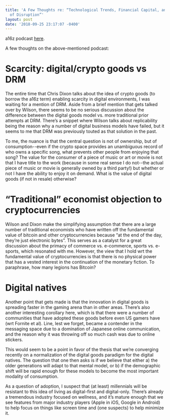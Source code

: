 ```yaml
---
title: 'A Few Thoughts re: “Technological Trends, Financial Capital, and the Dynamics
  of Disruption”'
layout: post
date: '2018-09-25 23:17:07 -0400'
---
```


a16z podcast [here](https://a16z.com/2018/09/23/tech-trends-disruption-innovation-internet-crypto/).

A few thoughts on the above-mentioned podcast:

# Scarcity: digital/crypto goods vs DRM
The entire time that Chris Dixon talks about the idea of crypto goods (to borrow the a16z term) enabling scarcity in digital environments, I was waiting for a mention of DRM. Aside from a brief mention that gets talked over by Wilson, there seems to be no serious discussion about the difference between the digital goods model vs. more traditional prior attempts at DRM. There’s a snippet where Wilson talks about replicability being the reason why a number of digital business models have failed, but it seems to me that DRM was previously touted as that solution in the past.

To me, the nuance is that the central question is not of ownership, but of consumption--even if the crypto space provides an unambiguous record of who owns a specific song, what prevents other people from enjoying that song? The value for the consumer of a piece of music or art or movie is not that I have title to the work (because in some real sense I do not--the actual piece of music or movie is generally owned by a third party!) but whether or not I have the ability to enjoy it on demand. What is the value of digital goods (if not in resale) otherwise?

# “Traditional” economist objection to cryptocurrencies
Wilson and Dixon make the simplifying assumption that there are a large number of traditional economists who have written off the fundamental value of bitcoin and other cryptocurrencies because “at the end of the day, they’re just electronic bytes”. This serves as a catalyst for a great discussion about the primacy of commerce vs. e-commerce, sports vs. e-sports, which resonated with me. However, the view that I hold wrt the fundamental value of cryptocurrencies is that there is no physical power that has a vested interest in the continuation of the monetary fiction. To paraphrase, how many legions has Bitcoin?

# Digital natives
Another point that gets made is that the innovation in digital goods is spreading faster in the gaming arena than in other areas. There’s also another interesting corollary here, which is that there were a number of communities that have adopted these goods before even US gamers have (wrt Fornite et al). Line, lest we forget, became a contender in the messaging space due to a domination of Japanese online communication, and the reason why it was throwing off so much cash was due to online stickers.

This would seem to be a point in favor of the thesis that we’re converging recently on a normalization of the digital goods paradigm for the digital natives. The question that one then asks is if we believe that either a) the older generations will adapt to that mental model, or b) if the demographic shift will be rapid enough for these models to become the most important modality of consumption.

As a question of adoption, I suspect that (at least) millennials will be resistant to this idea of living as digital-first and digital-only. There’s already a tremendous industry focused on wellness, and it’s mature enough that we see features from major industry players (Apple in iOS, Google in Android) to help focus on things like screen time and (one suspects) to help minimize it.